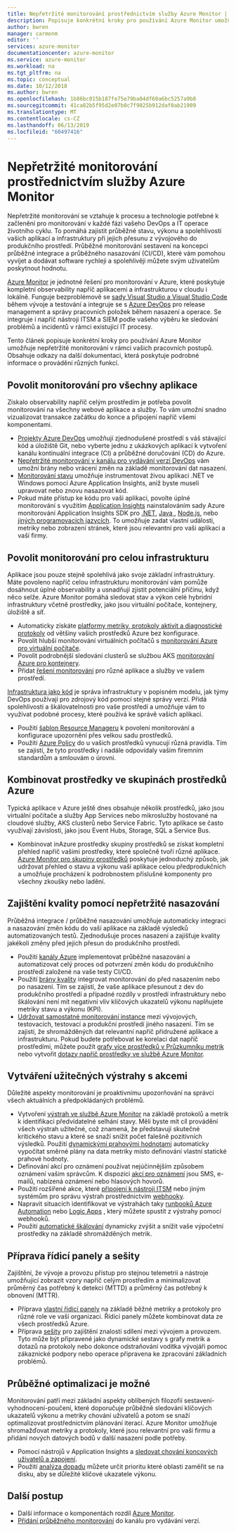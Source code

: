 ```yaml
---
title: Nepřetržité monitorování prostřednictvím služby Azure Monitor | Dokumentace Microsoftu
description: Popisuje konkrétní kroky pro používání Azure Monitor umožňuje nepřetržité monitorování v rámci vašich pracovních postupů.
author: bwren
manager: carmonm
editor: ''
services: azure-monitor
documentationcenter: azure-monitor
ms.service: azure-monitor
ms.workload: na
ms.tgt_pltfrm: na
ms.topic: conceptual
ms.date: 10/12/2018
ms.author: bwren
ms.openlocfilehash: 1b86bc015b187fe75e79ba04df60a6bc5257a9b8
ms.sourcegitcommit: 41ca82b5f95d2e07b0c7f9025b912daf0ab21909
ms.translationtype: MT
ms.contentlocale: cs-CZ
ms.lasthandoff: 06/13/2019
ms.locfileid: "60497416"
---
```

# <a name="continuous-monitoring-with-azure-monitor"></a>Nepřetržité monitorování prostřednictvím služby Azure Monitor

Nepřetržité monitorování se vztahuje k procesu a technologie potřebné k začlenění pro monitorování v každé fázi vašeho DevOps a IT operace životního cyklu. To pomáhá zajistit průběžné stavu, výkonu a spolehlivosti vašich aplikací a infrastruktury při jejich přesunu z vývojového do produkčního prostředí. Průběžné monitorování sestavení na koncepci průběžné integrace a průběžného nasazování (CI/CD), které vám pomohou vyvíjet a dodávat software rychleji a spolehlivěji můžete svým uživatelům poskytnout hodnotu.

[Azure Monitor](overview.md) je jednotné řešení pro monitorování v Azure, které poskytuje kompletní observability napříč aplikacemi a infrastrukturou v cloudu i lokálně. Funguje bezproblémově se [sady Visual Studio a Visual Studio Code](https://visualstudio.microsoft.com/) během vývoje a testování a integruje se s [Azure DevOps](/azure/devops/user-guide/index) pro release management a správy pracovních položek během nasazení a operace. Se integruje i napříč nástroji ITSM a SIEM podle vašeho výběru ke sledování problémů a incidentů v rámci existující IT procesy.

Tento článek popisuje konkrétní kroky pro používání Azure Monitor umožňuje nepřetržité monitorování v rámci vašich pracovních postupů. Obsahuje odkazy na další dokumentaci, která poskytuje podrobné informace o provádění různých funkcí.


## <a name="enable-monitoring-for-all-your-applications"></a>Povolit monitorování pro všechny aplikace
Získalo observability napříč celým prostředím je potřeba povolit monitorování na všechny webové aplikace a služby. To vám umožní snadno vizualizovat transakce začátku do konce a připojení napříč všemi komponentami.

- [Projekty Azure DevOps](../devops-project/overview.md) umožňují zjednodušené prostředí s váš stávající kód a úložiště Git, nebo vyberte jednu z ukázkových aplikací k vytvoření kanálu kontinuální integrace (CI) a průběžné doručování (CD) do Azure.
- [Nepřetržité monitorování v kanálu pro vydávání verzí DevOps](../azure-monitor/app/continuous-monitoring.md) vám umožní brány nebo vrácení změn na základě monitorování dat nasazení.
- [Monitorování stavu](../azure-monitor/app/monitor-performance-live-website-now.md) umožňuje instrumentovat živou aplikaci .NET ve Windows pomocí Azure Application Insights, aniž byste museli upravovat nebo znovu nasazovat kód.
- Pokud máte přístup ke kódu pro vaši aplikaci, povolte úplné monitorování s využitím [Application Insights](../azure-monitor/app/app-insights-overview.md) nainstalováním sady Azure monitorování Application Insights SDK pro [.NET](../azure-monitor/learn/quick-monitor-portal.md), [Java ](../azure-monitor/learn/java-quick-start.md), [Node.js](../azure-monitor/learn/nodejs-quick-start.md), nebo [jiných programovacích jazycích](../azure-monitor/app/platforms.md). To umožňuje zadat vlastní události, metriky nebo zobrazení stránek, které jsou relevantní pro vaši aplikaci a vaší firmy.



## <a name="enable-monitoring-for-your-entire-infrastructure"></a>Povolit monitorování pro celou infrastrukturu
Aplikace jsou pouze stejně spolehlivá jako svoje základní infrastruktury. Máte povoleno napříč celou infrastrukturu monitorování vám pomůže dosáhnout úplné observability a usnadňují zjistit potenciální příčinu, když něco selže. Azure Monitor pomáhá sledovat stav a výkon celé hybridní infrastruktury včetně prostředky, jako jsou virtuální počítače, kontejnery, úložiště a síť.

- Automaticky získáte [platformy metriky, protokoly aktivit a diagnostické protokoly](platform/data-sources.md) od většiny vašich prostředků Azure bez konfigurace.
- Povolit hlubší monitorování virtuálních počítačů s [monitorování Azure pro virtuální počítače](insights/vminsights-overview.md).
-  Povolit podrobnější sledování clusterů se službou AKS [monitorování Azure pro kontejnery](insights/container-insights-overview.md).
- Přidat [řešení monitorování](insights/solutions-inventory.md) pro různé aplikace a služby ve vašem prostředí.


[Infrastruktura jako kód](/azure/devops/learn/what-is-infrastructure-as-code) je správa infrastruktury v popisném modelu, jak týmy DevOps používají pro zdrojový kód pomocí stejné správy verzí. Přidá spolehlivosti a škálovatelnosti pro vaše prostředí a umožňuje vám to využívat podobné procesy, které používá ke správě vašich aplikací.

-  Použití [šablon Resource Manageru](platform/template-workspace-configuration.md) k povolení monitorování a konfigurace upozornění přes velkou sadu prostředků.
- Použití [Azure Policy](../governance/policy/overview.md) do u vašich prostředků vynucují různá pravidla. Tím se zajistí, že tyto prostředky i nadále odpovídaly vašim firemním standardům a smlouvám o úrovni. 


##  <a name="combine-resources-in-azure-resource-groups"></a>Kombinovat prostředky ve skupinách prostředků Azure
Typická aplikace v Azure ještě dnes obsahuje několik prostředků, jako jsou virtuální počítače a služby App Services nebo mikroslužby hostované na cloudové služby, AKS clusterů nebo Service Fabric. Tyto aplikace se často využívají závislosti, jako jsou Event Hubs, Storage, SQL a Service Bus.

- Kombinovat inAzure prostředky skupiny prostředků se získat kompletní přehled napříč vašimi prostředky, které společně tvoří různé aplikace. [Azure Monitor pro skupiny prostředků](../azure-monitor/insights/resource-group-insights.md) poskytuje jednoduchý způsob, jak udržovat přehled o stavu a výkonu vaší aplikace celou předprodukčních a umožňuje procházení k podrobnostem příslušné komponenty pro všechny zkoušky nebo ladění.

## <a name="ensure-quality-through-continuous-deployment"></a>Zajištění kvality pomocí nepřetržité nasazování
Průběžná integrace / průběžné nasazování umožňuje automaticky integraci a nasazování změn kódu do vaší aplikace na základě výsledků automatizovaných testů. Zjednodušuje proces nasazení a zajišťuje kvality jakékoli změny před jejich přesun do produkčního prostředí.


- Použití [kanály Azure](/azure/devops/pipelines) implementovat průběžné nasazování a automatizovat celý proces od potvrzení změn kódu do produkčního prostředí založené na vaše testy CI/CD.
- Použití [brány kvality](/azure/devops/pipelines/release/approvals/gates) integrovat monitorování do před nasazením nebo po nasazení. Tím se zajistí, že vaše aplikace přesunout z dev do produkčního prostředí a případné rozdíly v prostředí infrastruktury nebo škálování není mít negativní vliv klíčových ukazatelů výkonu naplňujete metriky stavu a výkonu (KPI).
- [Udržovat samostatné monitorování instance](../azure-monitor/app/separate-resources.md) mezi vývojových, testovacích, testovací a produkční prostředí jiného nasazení. Tím se zajistí, že shromážděných dat relevantní napříč přidružené aplikace a infrastrukturu. Pokud budete potřebovat ke korelaci dat napříč prostředími, můžete použít [grafy více prostředků v Průzkumníku metrik](../azure-monitor/platform/metrics-charts.md) nebo vytvořit [dotazy napříč prostředky ve službě Azure Monitor](log-query/cross-workspace-query.md).


## <a name="create-actionable-alerts-with-actions"></a>Vytváření užitečných výstrahy s akcemi
Důležité aspekty monitorování je proaktivnímu upozorňování na správci všech aktuálních a předpokládaných problémů. 

- Vytvoření [výstrah ve službě Azure Monitor](../azure-monitor/platform/alerts-overview.md) na základě protokolů a metrik k identifikaci předvídatelné selhání stavy. Měli byste mít cíl provádění všech výstrah užitečné, což znamená, že představují skutečné kritického stavu a které se snaží snížit počet falešně pozitivních výsledků. Použití [dynamickými prahovými hodnotami](platform/alerts-dynamic-thresholds.md) automaticky vypočítat směrné plány na data metriky místo definování vlastní statické prahové hodnoty. 
- Definování akcí pro oznámení používat nejúčinnějším způsobem oznámení vašim správcům. K dispozici [akcí pro oznámení](platform/action-groups.md#create-an-action-group-by-using-the-azure-portal) jsou SMS, e-mailů, nabízená oznámení nebo hlasových hovorů.
- Použití rozšířené akce, které [připojení k nástroji ITSM](platform/itsmc-overview.md) nebo jiným systémům pro správu výstrah prostřednictvím [webhooky](platform/activity-log-alerts-webhook.md).
- Napravit situacích identifikovat ve výstrahách taky [runbooků Azure Automation](../automation/automation-webhooks.md) nebo [Logic Apps](/connectors/custom-connectors/create-webhook-trigger) , který můžete spustit z výstrahy pomocí webhooků. 
- Použití [automatické škálování](../azure-monitor/learn/tutorial-autoscale-performance-schedule.md) dynamicky zvýšit a snížit vaše výpočetní prostředky na základě shromážděných metrik.

## <a name="prepare-dashboards-and-workbooks"></a>Příprava řídicí panely a sešity
Zajištění, že vývoje a provozu přístup pro stejnou telemetrii a nástroje umožňující zobrazit vzory napříč celým prostředím a minimalizovat průměrný čas potřebný k detekci (MTTD) a průměrný čas potřebný k obnovení (MTTR).

- Příprava [vlastní řídicí panely](../azure-monitor/learn/tutorial-app-dashboards.md) na základě běžné metriky a protokoly pro různé role ve vaší organizaci. Řídicí panely můžete kombinovat data ze všech prostředků Azure.
- Příprava [sešity](../azure-monitor/app/usage-workbooks.md) pro zajištění znalosti sdílení mezi vývojem a provozem. Tyto může být připravené jako dynamické sestavy s grafy metrik a dotazů na protokoly nebo dokonce odstraňování vodítka vývojáři pomoc zákaznické podpory nebo operace připravena ke zpracování základních problémů.

## <a name="continuously-optimize"></a>Průběžné optimalizaci je možné
 Monitorování patří mezi základní aspekty oblíbených filozofií sestavení-vyhodnocení-poučení, které doporučuje průběžně sledování klíčových ukazatelů výkonu a metriky chování uživatelů a potom se snaží optimalizovat prostřednictvím plánování iterací. Azure Monitor umožňuje shromažďovat metriky a protokoly, které jsou relevantní pro vaši firmu a přidání nových datových bodů v další nasazení podle potřeby.

- Pomocí nástrojů v Application Insights a [sledovat chování koncových uživatelů a zapojení](../azure-monitor/learn/tutorial-users.md).
- Použití [analýza dopadu](../azure-monitor/app/usage-impact.md) můžete určit prioritu které oblasti zaměřit se na disku, aby se důležité klíčové ukazatele výkonu.


## <a name="next-steps"></a>Další postup

- Další informace o komponentách rozdíl [Azure Monitor](overview.md).
- [Přidání průběžného monitorování](../azure-monitor/app/continuous-monitoring.md) do kanálu pro vydávání verzí.